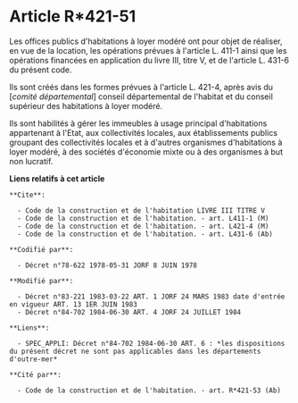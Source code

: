 # Article R*421-51

Les offices publics d'habitations à loyer modéré ont pour objet de réaliser, en vue de la location, les opérations prévues à
l'article L. 411-1 ainsi que les opérations financées en application du livre III, titre V, et de l'article L. 431-6 du
présent code.

Ils sont créés dans les formes prévues à l'article L. 421-4, après avis du [*comité départemental*] conseil départemental de
l'habitat et du conseil supérieur des habitations à loyer modéré.

Ils sont habilités à gérer les immeubles à usage principal d'habitations appartenant à l'Etat, aux collectivités locales, aux
établissements publics groupant des collectivités locales et à d'autres organismes d'habitations à loyer modéré, à des
sociétés d'économie mixte ou à des organismes à but non lucratif.

**Liens relatifs à cet article**

	**Cite**:

	  - Code de la construction et de l'habitation LIVRE III TITRE V
	  - Code de la construction et de l'habitation. - art. L411-1 (M)
	  - Code de la construction et de l'habitation. - art. L421-4 (M)
	  - Code de la construction et de l'habitation. - art. L431-6 (Ab)

	**Codifié par**:

	  - Décret n°78-622 1978-05-31 JORF 8 JUIN 1978

	**Modifié par**:

	  - Décret n°83-221 1983-03-22 ART. 1 JORF 24 MARS 1983 date d'entrée en vigueur ART. 13 1ER JUIN 1983
	  - Décret n°84-702 1984-06-30 ART. 4 JORF 24 JUILLET 1984

	**Liens**:

	  - SPEC_APPLI: Décret n°84-702 1984-06-30 ART. 6 : *les dispositions du présent décret ne sont pas applicables dans les départements d'outre-mer*

	**Cité par**:

	  - Code de la construction et de l'habitation. - art. R*421-53 (Ab)
